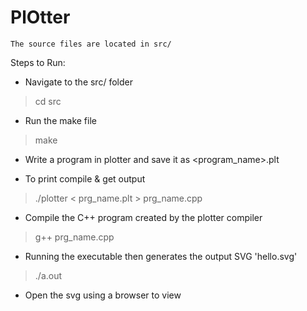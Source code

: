 # PlOtter

    The source files are located in src/
    
Steps to Run:

  - Navigate to the src/ folder
  > cd src
  
  - Run the make file
  > make

  - Write a program in plotter and save it as <program_name>.plt

  - To print compile & get output 
  > ./plotter < prg_name.plt > prg_name.cpp

  - Compile the C++ program created by the plotter compiler
  > g++ prg_name.cpp
  
  - Running the executable then generates the output SVG 'hello.svg'
  > ./a.out

  - Open the svg using a browser to view
